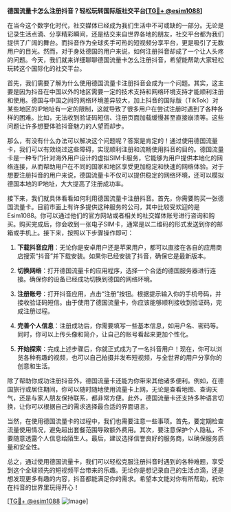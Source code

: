 **德国流量卡怎么注册抖音？轻松玩转国际版社交平台[[TG💪+ @esim1088](https://t.me/s/esim1088)]**

在当今这个数字化时代，社交媒体已经成为我们生活中不可或缺的一部分。无论是记录生活点滴、分享精彩瞬间，还是结交来自世界各地的朋友，社交平台都为我们提供了广阔的舞台。而抖音作为全球炙手可热的短视频分享平台，更是吸引了无数用户的目光。然而，对于身处德国的用户来说，如何注册抖音却成了一个让人头疼的问题。今天，我们就来详细聊聊德国流量卡怎么注册抖音，希望能帮助大家轻松玩转这个国际化的社交平台。

首先，我们需要了解为什么使用德国流量卡注册抖音会成为一个问题。其实，这主要是因为抖音在中国以外的地区需要一定的技术支持和网络环境支持才能顺利注册和使用。德国与中国之间的网络环境差异较大，加上抖音的国际版（TikTok）对某些地区的IP地址有一定的限制，这就导致了很多用户在尝试注册时遇到了各种各样的困难。比如，无法收到验证码短信、注册页面加载缓慢甚至直接崩溃等。这些问题让许多想要体验抖音魅力的人望而却步。

那么，有没有什么办法可以解决这个问题呢？答案是肯定的！通过使用德国流量卡，我们可以有效绕过这些障碍，实现顺利注册和流畅使用抖音的目的。德国流量卡是一种专门针对海外用户设计的虚拟SIM卡服务，它能够为用户提供本地化的网络连接，从而帮助用户在不同的国家和地区享受更加稳定和快速的网络体验。对于想要注册抖音的用户来说，德国流量卡不仅可以提供稳定的网络环境，还可以模拟德国本地的IP地址，大大提高了注册成功率。

接下来，我们就具体看看如何利用德国流量卡注册抖音。首先，你需要购买一张德国流量卡。目前市面上有许多提供这种服务的公司，其中比较受欢迎的是Esim1088。你可以通过他们的官方网站或者相关的社交媒体账号进行咨询和购买。购买完成后，你会收到一张电子SIM卡，通常是以二维码的形式发送到你的邮箱或手机上。接下来，按照以下步骤操作即可：

1. **下载抖音应用**：无论你是安卓用户还是苹果用户，都可以直接在各自的应用商店搜索“抖音”并下载安装。如果你已经安装了抖音，确保它是最新版本。

2. **切换网络**：打开德国流量卡的应用程序，选择一个合适的德国服务器进行连接。确保你的设备已经成功切换到德国的网络环境。

3. **注册账号**：打开抖音应用，点击“注册”按钮。根据提示输入你的手机号码，并接收验证码短信。由于使用了德国流量卡，你应该能够顺利接收到验证码，完成注册过程。

4. **完善个人信息**：注册成功后，你需要填写一些基本信息，如用户名、密码等。同时，你可以上传头像和简介，让自己的账号看起来更加个性化。

5. **开始探索**：完成上述步骤后，你就正式成为了一名抖音用户！现在，你可以浏览各种有趣的视频，也可以自己拍摄并发布短视频，与全世界的用户分享你的创意和生活。

除了帮助你成功注册抖音外，德国流量卡还能为你带来其他诸多便利。例如，在德国旅行或居住期间，你可以随时随地使用流量卡上网，无论是查看地图、查询天气，还是与家人朋友保持联系，都非常方便。此外，德国流量卡还支持多种语言切换，让你可以根据自己的需求选择最合适的界面语言。

当然，在使用德国流量卡的过程中，我们也需要注意一些事项。首先，要定期检查流量使用情况，避免超出套餐范围导致额外费用。其次，要注意保护个人隐私，不要随意透露个人信息给陌生人。最后，建议选择信誉良好的服务商，以确保服务质量和安全性。

总之，通过使用德国流量卡，我们可以轻松克服注册抖音时遇到的各种难题，享受到这个全球领先的短视频平台带来的乐趣。无论你是想记录自己的生活点滴，还是想发现更多有趣的内容，抖音都能满足你的需求。希望本文能对你有所帮助，祝你在抖音的世界里玩得开心！

[[TG💪+ @esim1088](https://t.me/s/esim1088) ![Image](https://i.postimg.cc/4NQfJmqS/Snipaste-2025-05-13-00-14-12.png)]